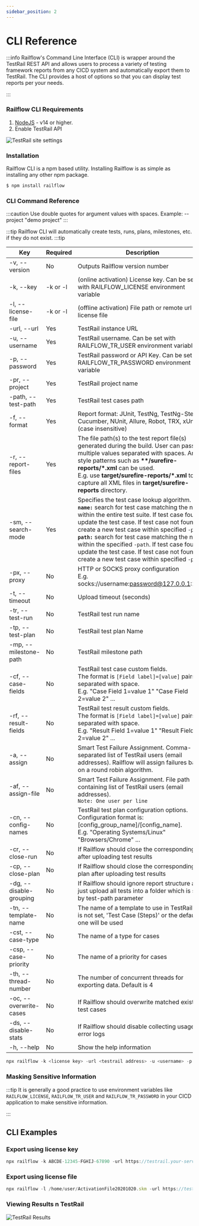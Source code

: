 ```yaml
---
sidebar_position: 2
---
```


# CLI Reference
:::info
Railflow's Command Line Interface (CLI) is wrapper around the TestRail REST API and allows users to process a variety of testing framework reports from any CICD system and automatically export them to TestRail. The CLI provides a host of options so that you can display test reports per your needs.

:::

### Railflow CLI Requirements
1. [NodeJS](https://nodejs.org) - v14 or higher.
2. Enable TestRail API 

![TestRail site settings](/img/arch/site-settings-api.png)


### Installation
Railflow CLI is a npm based utility. Installing Railflow is as simple as installing any other npm package. 

```jsx title="Installing Railflow CLI"
$ npm install railflow
```


### CLI Command Reference
:::caution
Use double quotes for argument values with spaces. Example: --project "demo project"
:::

:::tip
Railflow CLI will automatically create tests, runs, plans, milestones, etc. if they do not exist. 
:::tip


| Key                        | Required                 | Description                                                                                                                                                 | Example                                                          |
|----------------------------| ------------------------ | ----------------------------------------------------------------------------------------------------------------------------------------------------------- |------------------------------------------------------------------|
| -v, --version              | No                       | Outputs Railflow version number                                                                                                                             | -v                                                               |
| -k, --key                  | -k or -l                 | (online activation) License key. Can be set with RAILFLOW_LICENSE environment variable                                                                      | -k XXXXX-XXXXX-XXXXX-XXXXX                                       |
| -l, --license-file         | -k or -l                 | (offline activation) File path or remote url license file                                                                                                   | -l /files/ActivationFile.skm                                     |
| -url, --url                | Yes                      | TestRail instance URL                                                                                                                                       | -url https://example.testrail.io                                 |
| -u, --username             | Yes                      | TestRail username. Can be set with RAILFLOW_TR_USER environment variable                                                                                    | -u test-username                                                 |
| -p, --password             | Yes                      | TestRail password or API Key. Can be set with RAILFLOW_TR_PASSWORD environment variable                                                                     | -p XtpHXiPLEODyhF                                                |
| -pr, --project             | Yes                      | TestRail project name                                                                                                                                       | -pr "example project"                                            |
| -path, --test-path         | Yes                      | TestRail test cases path                                                                                                                                    | -path "Section1/subsection2/ShoppingCart                         |
| -f, --format               | Yes                      | Report format: JUnit, TestNg, TestNg-Steps, Cucumber, NUnit, Allure, Robot, TRX, xUnit (case insensitive)                                                          | -f junit                                                         |
| -r, --report-files         | Yes                      | The file path(s) to the test report file(s) generated during the build. User can pass multiple values separated with spaces. Ant-style patterns such as **\*\*/surefire-reports/\*.xml** can be used.<br/>E.g. use **target/surefire-reports/\*.xml** to capture all XML files in **target/surefire-reports** directory. | -r target/surefire-reports/\*.xml target/failsafe-reports/\*.xml |
| -sm, --search-mode         | Yes                      | Specifies the test case lookup algorithm. <br/> **`name:`** search for test case matching the name within the entire test suite. If test case found, update the test case. If test case not found, create a new test case within specified `-path` <br/> **`path:`** search for test case matching the name within the specified `-path`. If test case found, update the test case. If test case not found, create a new test case within specified `-path` | -sm path                                                         |
| -px, --proxy               | No                       | HTTP or SOCKS proxy configuration <br/> E.g. socks://username:password@127.0.0.1:1080                                                                       | -px socks://username:password@127.0.0.1:1080                     |
| -t, --timeout              | No                       | Upload timeout (seconds)                                                                                                                                    | -t 10                                                            |
| -tr, --test-run            | No                       | TestRail test run name                                                                                                                                      | -tr "Chrome Regression Run"                                      |
| -tp, --test-plan           | No                       | TestRail test plan Name                                                                                                                                     | -tp "Shopping Cart Test Plan"                                    |
| -mp, --milestone-path      | No                       | TestRail milestone path                                                                                                                                     | -mp Milestone1/Milestone2                                        |
| -cf, --case-fields         | No                       | TestRail test case custom fields. <br/> The format is ``[Field label]=[value]`` pairs, separated with space. <br/> E.g. "Case Field 1=value 1" "Case Field 2=value 2" ...            | -cf "Case Field 1=value 1" "Case Field 2=value 2"                |
| -rf, --result-fields       | No                       | TestRail test result custom fields. <br/> The format is ``[Field label]=[value]`` pairs, separated with space. <br/> E.g. "Result Field 1=value 1" "Result Field 2=value 2" ...     | -rf "Result Field 1=value 1" "Result Field 2=value 2"            |
| -a, --assign               | No                       | Smart Test Failure Assignment. Comma-separated list of TestRail users (email addresses). Railflow will assign failures based on a round robin algorithm.    | -a user1@email.com,user2@email.com                               |
| -af, --assign-file         | No                       | Smart Test Failure Assignment. File path containing list of TestRail users (email addresses). <br/>``Note: One user per line``                              | -af /assignees.txt                                               |
| -cn, --config-names        | No                       | TestRail test plan configuration options. <br/>Configuration format is: [config_group_name]/[config_name]. <br/> E.g. "Operating Systems/Linux" "Browsers/Chrome" ...                       | -cn "Operating Systems/Linux" "Browsers/Chrome"                  |
| -cr, --close-run           | No                       | If Railflow should close the corresponding run after uploading test results                                                                                 | -cr                                                              |
| -cp, --close-plan          | No                       | If Railflow should close the corresponding plan after uploading test results                                                                                | -cp                                                              |
| -dg, --disable-grouping    | No                       | If Railflow should ignore report structure and just upload all tests into a folder which is set by test-path parameter                                      | -dg                                                              |
| -tn, --template-name       | No                       | The name of a template to use in TestRail. If it is not set, 'Test Case (Steps)' or the default one will be used                                            | -tn "Test Case (Steps)"                                          |
| -cst, --case-type          | No                       | The name of a type for cases                                                                                                                                | -cst other                                                       |
| -csp, --case-priority      | No                       | The name of a priority for cases                                                                                                                            | -csp medium                                                      |
| -th, --thread-number       | No                       | The number of concurrent threads for exporting data. Default is 4                                                                                           | -th 8                                                            |
| -oc, --overwrite-cases     | No                       | If Railflow should overwrite matched existing test cases                                                                                                    | -oc                                                              |
| -ds, --disable-stats       | No                       | If Railflow should disable collecting usage and error logs                                                                                                  | -ds                                                              |
| -h, --help                 | No                       | Show the help information                                                                                                                                   | -h                                                               |



```jsx title="Railflow CLI Example"
npx railflow -k <license key> -url <testrail address> -u <username> -p <password> -pr <project name> -path <suite name>/<section name>/<subsection name> -f junit -r <report files pattern> -sm <search mode> -tp [test plan name] -mp [milestone path]
```


### Masking Sensitive Information   
:::tip
It is generally a good practice to use environment variables like `RAILFLOW_LICENSE`, `RAILFLOW_TR_USER` and `RAILFLOW_TR_PASSWORD` in your CICD application to make sensitive information.

::: 



## CLI Examples
### Export using license key
```jsx title="Railflow CLI Example"
npx railflow -k ABCDE-12345-FGHIJ-67890 -url https://testrail.your-server.com/ -u testrail-username -p testrail-password -pr "Railflow Demo" -path Master/section1/section2 -f junit -r target/surefire-reports/*.xml -sm path -tr TestRunDemo -tp TestPlanDemo -mp Milestone1/Milestone2 -cn Browsers/Firefox -af assignees.txt
```

### Export using license file
```jsx title="Railflow CLI Example"
npx railflow -l /home/user/ActivationFile20201020.skm -url https://testrail.your-server.com/ -u testrail-username -p testrail-password -pr "Railflow Demo" -path Master/section1/section2 -f junit -r target/surefire-reports/*.xml -sm path -tr TestRunDemo -tp TestPlanDemo -mp Milestone1/Milestone2 -cn Browsers/Firefox -af assignees.txt
```


### Viewing Results n TestRail

![TestRail Results](/img/cicd/testrail/02/testrail-results.png)

